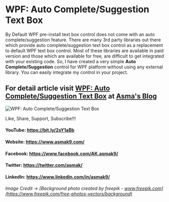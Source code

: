 # WPF: Auto Complete/Suggestion Text Box
By Default WPF pre-install text box control does not come with an auto complete/suggestion feature. There are many 3rd party libraries out there which provide auto complete/suggestion text box control as a replacement to default WPF text box control. Most of these libraries are available in paid version and those which are available for free, are difficult to get integrated with your existing code. So, I have created a very simple **Auto Complete/Suggestion** control for WPF platform without using any external library. You can easily integrate my control in your project.

## For detail article visit [WPF: Auto Complete/Suggestion Text Box](https://bit.ly/2KCZQO0) at [Asma's Blog](https://www.asmak9.com/)

![WPF: Auto Complete/Suggestion Text Box](https://1.bp.blogspot.com/-cI3fzuVP_b4/XP8cUvuJ-CI/AAAAAAAAB7Q/pUmKJKopNywoymn6a-oPXNH6UtroFBZBQCLcBGAs/s1600/1.PNG)

Like, Share, Support, Subscribe!!!

#### YouTube: https://bit.ly/2sY1aBb 

#### Website: https://www.asmak9.com/

#### Facebook: https://www.facebook.com/AK.asmak9/

#### Twitter: https://twitter.com/asmak/

#### LinkedIn: https://www.linkedin.com/in/asmak9/ 




###### *Image Credit* -> [Background photo created by freepik - www.freepik.com](https://www.freepik.com/free-photos-vectors/background)
